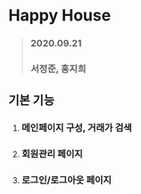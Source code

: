 # Happy House

> ### 2020.09.21
>
> ### 서정준, 홍지희

## **기본 기능**

1. ### 메인페이지 구성, 거래가 검색

<!-- ![g1](/uploads/99020903f956b107443f50a85e930e0d/g1.gif) -->
<!-- ![g2](/uploads/be09c8f9e72c14ef19bf510c0967ebdf/g2.gif) -->

2. ### 회원관리 페이지

<!-- ![알1](/uploads/99600c6490667edf0c9f775e0ce2104d/알1.jpg) -->
<!-- ![알2](/uploads/0cbd9c64d481444b69944ff63c3e6fdc/알2.jpg) -->
<!-- ![알3](/uploads/6798d68e5e437e6ac3c401b4262df407/알3.jpg) -->

3. ### 로그인/로그아웃 페이지
